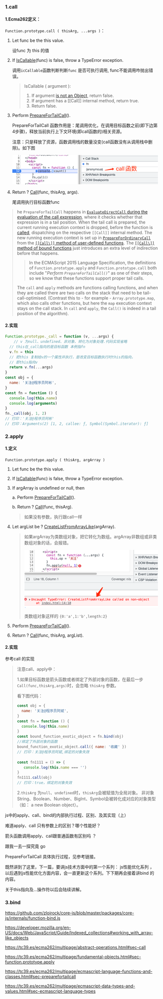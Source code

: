 ### 1.call

#### 1.Ecma262定义：

`Function.prototype.call ( thisArg, ...args )`：

1. Let func be the this value. 

   设func 为 this 的值

2. If [IsCallable](https://tc39.es/ecma262/multipage/abstract-operations.html#sec-iscallable)(func) is false, throw a TypeError exception.

   调用`icCallable`函数判断判断`func` 是否可执行调用, func不能调用咋抛出错误。

   >  IsCallable ( argument ):
   >
   > 1. If argument [is not an Object](https://tc39.es/ecma262/multipage/ecmascript-data-types-and-values.html#sec-object-type), return false.
   > 2. If argument has a [[Call]] internal method, return true.
   > 3. Return false.

3. Perform [PrepareForTailCall](https://tc39.es/ecma262/multipage/ecmascript-language-functions-and-classes.html#sec-preparefortailcall)().

   PrepareForTailCall 函数作用是：尾调用优化，在调用目标函数之前(即下边第4步骤)，释放当前执行上下文环境(即call函数的)相关资源。

   注意：只是释放了资源，函数调用栈的数量没变(call函数没有从调用栈中删除)。如下图

   ![image-20221012161538549](../../../image/image-20221012161538549.png)

   

4. Return ? [Call](https://tc39.es/ecma262/multipage/abstract-operations.html#sec-call)(func, thisArg, args).

   尾调用执行目标函数func

> 



[1]: https://developer.mozilla.org/en-US/docs/Web/JavaScript/Reference/Global_Objects/Array/slice#calling_slice_on_non-array_objects	"slice 截non-array 对象"
[2]: https://tc39.es/ecma262/multipage/fundamental-objects.html#sec-function.prototype.call	"ecma262 call标准定义"
[3]: https://tc39.es/ecma262/multipage/abstract-operations.html#sec-iscallable	" isCallable"
[4]: https://stackoverflow.com/questions/50419625/do-bound-functions-support-proper-tail-calls-in-es6	"stackoverflow "

> he `PrepareForTailCall` happens in [`EvaluateDirectCall` during the evaluation of the call expression](https://www.ecma-international.org/ecma-262/6.0/index.html#sec-evaluatedirectcall), where it checks whether that expression is in a tail position. When the tail call is prepared, the current running execution context is dropped, before the function is [called](https://www.ecma-international.org/ecma-262/6.0/index.html#sec-call), dispatching on the respective `[[Call]]` internal method. The new running execution context is set up in [`PrepareForOrdinaryCall`](https://www.ecma-international.org/ecma-262/6.0/index.html#sec-prepareforordinarycall) from the [`[[Call\]]` method of user-defined functions](https://www.ecma-international.org/ecma-262/6.0/index.html#sec-ecmascript-function-objects-call-thisargument-argumentslist). The [`[[Call\]]` method of bound functions](https://www.ecma-international.org/ecma-262/6.0/index.html#sec-bound-function-exotic-objects-call-thisargument-argumentslist) just introduces an extra level of indirection before that happens.
>
> > In the ECMAScript 2015 Language Specification, the definitions of `Function.prototype.apply` and `Function.prototype.call` both include "*Perform `PrepareForTailCall()`*" as one of their steps, so we know that these functions support proper tail calls.
>
> The `call` and `apply` methods are functions calling functions, and when they are called there are two calls on the stack that need to be tail-call-optimised. (Contrast this to - for example - `Array.prototype.map`, which also calls other functions, but here the `map` execution context stays on the call stack. In `call` and `apply`, the `Call()` is indeed in a tail position of the algorithm).

[5]: https://262.ecma-international.org/6.0/#sec-evaluatedirectcall	"Sec-evaluatedirectcall"
[6]: https://tc39.es/ecma262/multipage/indexed-collections.html#sec-array.prototype.map	" ecma 262 map"
[7]: https://262.ecma-international.org/6.0/#sec-evaluatedirectcall	" Runtime Semantics: EvaluateDirectCall( func, thisValue, arguments, tailPosition )"
[8]: https://262.ecma-international.org/6.0/#sec-bound-function-exotic-objects-call-thisargument-argumentslist	" BoundFunctionCreate (targetFunction, boundThis, boundArgs)"

#### 2.实现

```javascript
Function.prototype._call = function (v, ...args) {
	// v 为null、undefined、非对象、转化为对象处理.代码实现省略
  // this在_call指向的是目标函数 本例指fn
  v.fn = this
  // 把this 复制给v的一个属性并执行，是改变目标函数执行时this的指向，
  // 即this指向v
  return v.fn(...args)
}
const obj = {
  name: '关注@程序员阿彬',
}
const fn = function () {
  console.log(this.name)
  console.log(arguments)
}
fn._call(obj, 1, 2)
// 打印：'关注@程序员阿彬'
// 打印：Arguments(2) [1, 2, callee: ƒ, Symbol(Symbol.iterator): ƒ]
```





### 2.apply

#### 1.定义

`Function.prototype.apply ( thisArg, argArray )`

1.  Let func be the this value.

2. If [IsCallable](https://tc39.es/ecma262/multipage/abstract-operations.html#sec-iscallable)(func) is false, throw a TypeError exception.

3. If argArray is undefined or null, then

   a. Perform [PrepareForTailCall](https://tc39.es/ecma262/multipage/ecmascript-language-functions-and-classes.html#sec-preparefortailcall)().

   b. Return ? [Call](https://tc39.es/ecma262/multipage/abstract-operations.html#sec-call)(func, thisArg).

   > 如果没有参数，执行跟call一样

4. Let argList be ? [CreateListFromArrayLike](https://tc39.es/ecma262/multipage/abstract-operations.html#sec-createlistfromarraylike)(argArray).

   >  如果argArray为类数组对象，把它转化为数组。argArray非数组或非类数组对象的话，会报错。
   >
   > ![image-20221012184025986](../../../image/image-20221012184025986.png)
   >
   > 类数组对象这样的 `{0:'a',1:'b',length:2}`

5. Perform [PrepareForTailCall](https://tc39.es/ecma262/multipage/ecmascript-language-functions-and-classes.html#sec-preparefortailcall)().

6.  Return ? [Call](https://tc39.es/ecma262/multipage/abstract-operations.html#sec-call)(func, thisArg, argList).

#### 2.实现

参考call 的实现



> 注意call、apply中：
>
> 1.如果目标函数是箭头函数或者绑定了外部对象的函数，在最后一步`Call(func,thisArg,args)`时，会忽略 `thisArg` 参数。
>
> 看下图代码：
>
> ```javascript
> const obj = {
>   name: '关注@程序员阿斌',
> }
> const fn = function () {
>   console.log(this.name)
> }
> const bound_function_exotic_object = fn.bind(obj)
> //绑定了外部对象的函数
> bound_function_exotic_object.call({ name: '收藏' }) 
> // 打印：关注@程序员阿斌,绑定的对象失效
> 
> const fn1111 = () => {
>    console.log(this.name === '')
> }
> fn1111.call(obj)
> // 打印：true，绑定的对象失效
> ```
>
> 2.`thisArg` 为`null`、`undefined`时，`thisArg`会被赋值为全局对象。 非对象String、Boolean、Number、BigInt、Symbol会被转化成对应的对象类型（如： a new Boolean object）。



js中的apply、call、bind的内部执行过程、区别、及其实现（上）

难道apply、call 只有参数上的区别？哪个性能好？

箭头函数调用apply、call跟普通函数有区别吗 ？

跟我一去一探究竟 go 



PrepareForTailCall 具体执行过程，见参考链接。

既然讲到了这里，下一篇，要讲js技术方面中的第一个系列： js性能优化系列 ，以后遇到js性能优化方面内容，会一直更新这个系列。下下期再会接着讲bind 的内容。

关于this指向及...操作符以后会陆续讲解。



### 3.bind

https://github.com/zloirock/core-js/blob/master/packages/core-js/internals/function-bind.js

https://developer.mozilla.org/en-US/docs/Web/JavaScript/Guide/Indexed_collections#working_with_array-like_objects

https://tc39.es/ecma262/multipage/abstract-operations.html#sec-call

https://tc39.es/ecma262/multipage/fundamental-objects.html#sec-function.prototype.apply

https://tc39.es/ecma262/multipage/ecmascript-language-functions-and-classes.html#sec-preparefortailcall

https://tc39.es/ecma262/multipage/ecmascript-data-types-and-values.html#sec-ecmascript-language-types



[1]: https://developer.mozilla.org/en-US/docs/Web/JavaScript/Reference/Global_Objects/Array/slice#using_slice_to_convert_array-like_objects_to_arrays	"slice 转array-like 对象 为数组"
[2]: https://github.com/zloirock/core-js/blob/master/packages/core-js/internals/function-bind.js	"Core-js中bind 的实现方法"



> 

